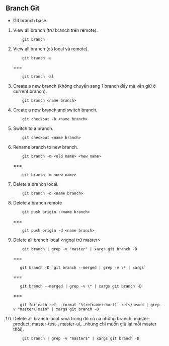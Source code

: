 ## Branch Git
- Git branch base.
1. View all branch (trừ branch trên remote).
    ```
        git branch
    ```
2. View all branch (cả local và remote).
    ```
        git branch -a
    ```
    ===
    ```
        git branch -al
    ```
3. Create a new branch (không chuyển sang 1 branch đấy mà vẫn giữ ở current branch).
    ```
        git branch <name branch>
    ```
4. Create a new branch and switch branch.
    ```
        git checkout -b <name branch>
    ```
5. Switch to a branch.
    ```
        git checkout <name branch>
    ```
6. Rename branch to new branch.
    ```
        git branch -m <old name> <new name>
    ```
    ===
    ```
        git branch -m <new name>
    ```
7. Delete a branch local.
    ```
        git branch -d <name branch>
    ```
8. Delete a branch remote
    ```
        git push origin :<name branch>
    ```
    ===
    ```
        git push origin -d <name branch>
    ```
9. Delete all branch local <ngoại trừ master>
    ```
        git branch | grep -v "master" | xargs git branch -D
    ```
    ===
   ```
      git branch -D `git branch --merged | grep -v \* | xargs`
   ```
    ===
   ```
      git branch --merged | grep -v \* | xargs git branch -D 
   ```
    ===
   ```
      git for-each-ref --format '%(refname:short)' refs/heads | grep -v "master\|main" | xargs git branch -D
   ```
10. Delete all branch local <mà trong đó có cả những branch: master-product, master-test-, master-ui,...nhưng chỉ muốn giữ lại mỗi master thôi).
    ```
        git branch | grep -v "master$" | xargs git branch -D
    ```